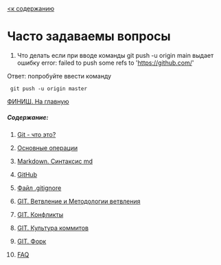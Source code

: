 [<к содержанию](./readme.md)

# Часто задаваемы вопросы

1. Что делать если при вводе команды git push -u origin main выдает ошибку 
error: failed to push some refs to 'https://github.com/'

Ответ: попробуйте ввести команду
```bush
 git push -u origin master
```


[ФИНИШ. На главную](./readme.md)

##### Содержание: 
1. [Git - что это?](./what%20is%20it.md "Жми смелее")

2. [Основные операции](./basic%20operations.md "Кликни")

3. [Markdown. Синтаксис md](./markdown.md "Смелее")

4. [GitHub](./github.md)

5. [Файл .gitignore](./aboutgitignore.md)

6. [GIT. Ветвление и Методологии ветвления](./branch.md)

7. [GIT. Конфликты](./conflikt.md)

8. [GIT. Культура коммитов](./cultere%20commit.md)

9. [GIT. Форк](./fork.md)

10. [FAQ](./faq.md)